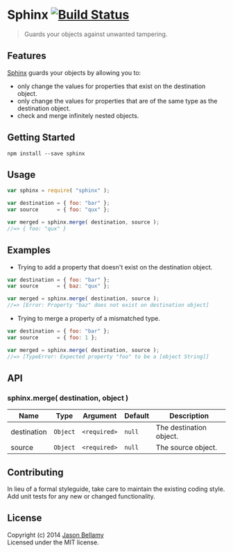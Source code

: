 # Sphinx [![Build Status](https://travis-ci.org/jasonbellamy/sphinx.png?branch=master)](https://travis-ci.org/jasonbellamy/sphinx)

> Guards your objects against unwanted tampering.


## Features
[Sphinx](https://github.com/jasonbellamy/sphinx) guards your objects by allowing you to:

- only change the values for properties that exist on the destination object.
- only change the values for properties that are of the same type as the destination object.
- check and merge infinitely nested objects.


## Getting Started

```
npm install --save sphinx
```


## Usage

```javascript
var sphinx = require( "sphinx" );

var destination = { foo: "bar" };
var source      = { foo: "qux" };

var merged = sphinx.merge( destination, source );
//=> { foo: "qux" }
```

## Examples

- Trying to add a property that doesn't exist on the destination object.

```javascript
var destination = { foo: "bar" };
var source      = { baz: "qux" };

var merged = sphinx.merge( destination, source );
//=> [Error: Property "baz" does not exist on destination object]
```

- Trying to merge a property of a mismatched type.

```javascript
var destination = { foo: "bar" };
var source      = { foo: 1 };

var merged = sphinx.merge( destination, source );
//=> [TypeError: Expected property "foo" to be a [object String]]
```


## API

### sphinx.merge( destination, object )

Name           | Type      | Argument     | Default | Description
---------------|-----------|--------------|---------|------------
destination    | `Object`  | `<required>` | `null`   | The destination object.  
source         | `Object`  | `<required>` | `null`   | The source object.


## Contributing
In lieu of a formal styleguide, take care to maintain the existing coding style. Add unit tests for any new or changed functionality.


## License
Copyright (c) 2014 [Jason Bellamy ](http://jasonbellamy.com)  
Licensed under the MIT license.
